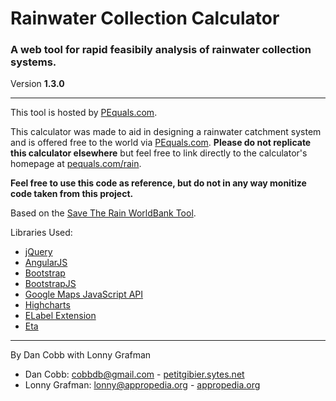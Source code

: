 # Rainwater Collection Calculator
### A web tool for rapid feasibily analysis of rainwater collection systems.  
Version **1.3.0**

---
This tool is hosted by [PEquals.com](http://www.pequals.com/rain).

This calculator was made to aid in designing a rainwater catchment system and is offered free to the world via [PEquals.com](http://www.pequals.com/apprount). **Please do not replicate this calculator elsewhere** but feel free to link directly to the calculator's homepage at [pequals.com/rain](http://www.pequals.com/rain).

**Feel free to use this code as reference, but do not in any way monitize code taken from this project.**

Based on the [Save The Rain WorldBank Tool](http://www.save-the-rain.com/world-bank).

Libraries Used:

* [jQuery](http://www.jquery.com)
* [AngularJS](http://angularjs.org/)
* [Bootstrap](http://twitter.github.io/bootstrap/)
* [BootstrapJS](http://twitter.github.io/bootstrap/javascript.html)
* [Google Maps JavaScript API](https://developers.google.com/maps/)
* [Highcharts](http://www.highcharts.com)
* [ELabel Extension](http://www.econym.org.uk/gmap/elabel.htm)
* [Eta](http://www.github.com/cobbdb/eta)

---
By Dan Cobb with Lonny Grafman

* Dan Cobb: cobbdb@gmail.com - [petitgibier.sytes.net](http://petitgibier.sytes.net)
* Lonny Grafman: lonny@appropedia.org - [appropedia.org](http://www.appropedia.org)
